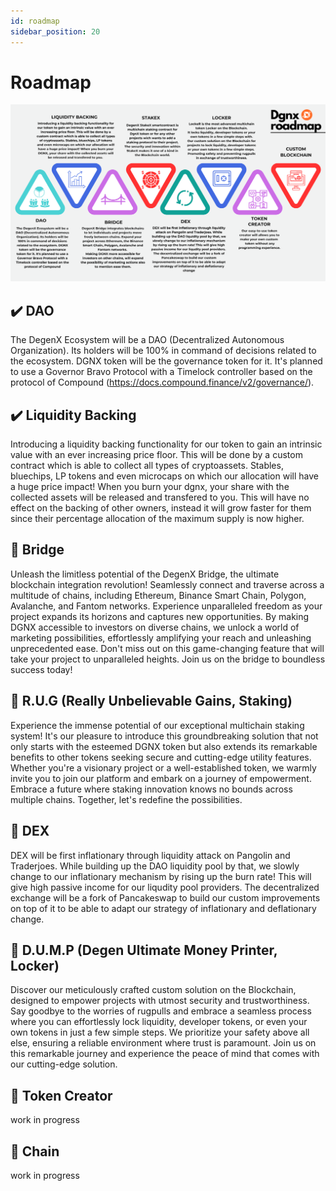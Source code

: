 ```yaml
---
id: roadmap
sidebar_position: 20
---
```


# Roadmap

[![DegenX Roadmap](./img/roadmap.svg)](./img/roadmap.svg)

## ✔️ DAO

The DegenX Ecosystem will be a DAO (Decentralized Autonomous Organization). Its holders will be 100% in command of decisions related to the ecosystem. DGNX token will be the governance token for it. It's planned to use a Governor Bravo Protocol with a Timelock controller based on the protocol of Compound (https://docs.compound.finance/v2/governance/).

## ✔️ Liquidity Backing

Introducing a liquidity backing functionality for our token to gain an intrinsic value with an ever increasing price floor. This will be done by a custom contract which is able to collect all types of cryptoassets. Stables, bluechips, LP tokens and even microcaps on which our allocation will have a huge price impact! When you burn your dgnx, your share with the collected assets will be released and transfered to you. This will have no effect on the backing of other owners, instead it will grow faster for them since their percentage allocation of the maximum supply is now higher.

## 🚧 Bridge

Unleash the limitless potential of the DegenX Bridge, the ultimate blockchain integration revolution! Seamlessly connect and traverse across a multitude of chains, including Ethereum, Binance Smart Chain, Polygon, Avalanche, and Fantom networks. Experience unparalleled freedom as your project expands its horizons and captures new opportunities. By making DGNX accessible to investors on diverse chains, we unlock a world of marketing possibilities, effortlessly amplifying your reach and unleashing unprecedented ease. Don't miss out on this game-changing feature that will take your project to unparalleled heights. Join us on the bridge to boundless success today!

## 🔲 R.U.G (Really Unbelievable Gains, Staking)

Experience the immense potential of our exceptional multichain staking system! It's our pleasure to introduce this groundbreaking solution that not only starts with the esteemed DGNX token but also extends its remarkable benefits to other tokens seeking secure and cutting-edge utility features. Whether you're a visionary project or a well-established token, we warmly invite you to join our platform and embark on a journey of empowerment. Embrace a future where staking innovation knows no bounds across multiple chains. Together, let's redefine the possibilities.

## 🔲 DEX

DEX will be first inflationary through liquidity attack on Pangolin and Traderjoes. While building up the DAO liquidity pool by that, we slowly change to our inflationary mechanism by rising up the burn rate! This will give high passive income for our liqudity pool providers.
The decentralized exchange will be a fork of Pancakeswap to build our custom improvements on top of it to be able to adapt our strategy of inflationary and deflationary change.

## 🔲 D.U.M.P (Degen Ultimate Money Printer, Locker)

Discover our meticulously crafted custom solution on the Blockchain, designed to empower projects with utmost security and trustworthiness. Say goodbye to the worries of rugpulls and embrace a seamless process where you can effortlessly lock liquidity, developer tokens, or even your own tokens in just a few simple steps. We prioritize your safety above all else, ensuring a reliable environment where trust is paramount. Join us on this remarkable journey and experience the peace of mind that comes with our cutting-edge solution.

## 🔲 Token Creator

work in progress

## 🔲 Chain

work in progress
